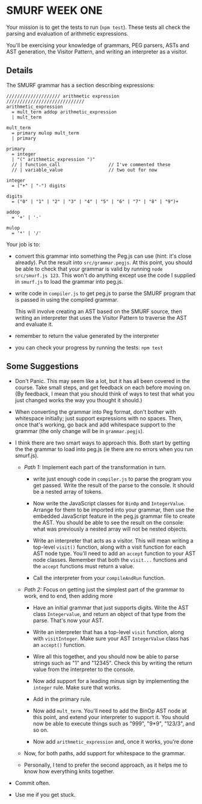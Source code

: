 # SMURF WEEK ONE

Your mission is to get the tests to run (`npm test`). These tests all check the
parsing and evaluation of arithmetic expressions.

You'll be exercising your knowledge of grammars, PEG parsers, ASTs and AST
generation, the Visitor Pattern, and writing an interpreter as a visitor.

## Details

The SMURF grammar has a section describing expressions:

~~~ ebnf
//////////////////// arithmetic expression /////////////////////////////
arithmetic_expression
  = mult_term addop arithmetic_expression
  | mult_term

mult_term
  = primary mulop mult_term
  | primary

primary
  = integer
  | "(" arithmetic_expression ")"
  // | function_call                  // I've commented these
  // | variable_value                 // two out for now

integer
  = ("+" | "-") digits

digits
  = ("0" | "1" | "2" | "3" | "4" | "5" | "6" | "7" | "8" | "9")+

addop
  = '+' | '-'

mulop
  = '*' | '/'
~~~

Your job is to:

* convert this grammar into something the Peg.js can use (hint: it's close
  already). Put the result into `src/grammar.pegjs`. At this point, you should
  be able to check that your grammar is valid by running `node src/smurf.js
  123`. This won't do anything except use the code I supplied in `smurf.js` to
  load the grammar into peg.js.

* write code in `compiler.js` to get peg.js to parse the SMURF program that is
  passed in using the compiled grammar.

  This will involve creating an AST based on the SMURF source, then writing an
  interpreter that uses the Visitor Pattern to traverse the AST and evaluate it.

* remember to return the value generated by the interpreter

* you can check your progress by running the tests: `npm test`


## Some Suggestions

* Don't Panic. This may seem like a lot, but it has all been covered in the
  course. Take small steps, and get feedback on each before moving on. (By
  feedback, I mean that you should think of ways to test that what you just
  changed works the way you thought it should.)

* When converting the grammar into Peg format, don't bother with whitespace
  initially; just support expressions with no spaces. Then, once that's working,
  go back and add whitespace support to the grammar (the only change will be in `grammar.pegjs`).

* I think there are two smart ways to approach this. Both start by getting the
  the grammar to load into peg.js (ie there are no errors when you run
  smurf.js).

  * *Path 1:* Implement each part of the transformation in turn.

    * write just enough code in `compiler.js` to parse the program you get
      passed. Write the result of the parse to the console. It should be a
      nested array of tokens.

    * Now write the JavaScript classes for `BinOp` and `IntegerValue`. Arrange
      for them to be imported into your grammar, then use the embedded
      JavaScript feature in the peg.js grammar file to create the AST. You
      should be able to see the result on the console: what was previously a
      nested array will not be nested objects.

    * Write an interpreter that acts as a visitor. This will mean writing a
      top-level `visit()` function, along with a visit function for each AST
      node type. You'll need to add an `accept` function to your AST node
      classes. Remember that both the `visit...` functions and the `accept`
      functions must return a value.

    * Call the interpreter from your `compileAndRun` function.

  * *Path 2:* Focus on getting just the simplest part of the grammar to work,
      end to end, then adding more

    * Have an initial grammar that just supports digits. Write the AST class
      `Integervalue`, and return an object of that type from the parse. That's
      now your AST.

    * Write an interpreter that has a top-level `visit` function, along with
      `visitInteger`. Make sure your AST `IntegerValue` class has an `accept()`
      function.

    * Wire all this together, and you should now be able to parse strings such
      as "1" and "12345". Check this by writing the return value from the
      interpreter to the console.

    * Now add support for a leading minus sign by implementing the `integer`
      rule. Make sure that works.

    * Add in the primary rule.

    * Now add `mult_term`. You'll need to add the BinOp AST node at this point,
      and extend your interpreter to support it. You should now be able to
      execute things such as "999", "9*9", "123/3", and so on.

    * Now add `arithmetic_expression` and, once it works, you're done

  * Now, for both paths, add support for whitespace to the grammar.

  * Personally, I tend to prefer the second approach, as it helps me to know how
    everything knits together.

* Commit often.

* Use me if you get stuck.
